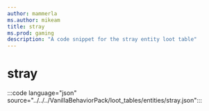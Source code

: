 ```yaml
---
author: mammerla
ms.author: mikeam
title: stray
ms.prod: gaming
description: "A code snippet for the stray entity loot table"
---
```


# stray

:::code language="json" source="../../../VanillaBehaviorPack/loot_tables/entities/stray.json":::
